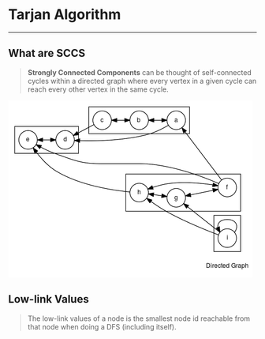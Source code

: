 #  Tarjan Algorithm
  
  
***
  
##  What are SCCS
  
  
>**Strongly Connected Components** can be thought of self-connected cycles within a directed graph where every vertex in a given cycle can reach every other vertex in the same cycle.
  

![](../assets/fd126763de1bc63208bac44979efdd8f0.png?0.5647150027416308)  
  
##  Low-link Values
  
  
>The low-link values of a node is the smallest node id reachable from that node when doing a DFS (including itself).
  